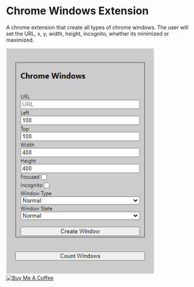 # Chrome Windows Extension
A chrome extension that create all types of chrome windows. The user will set the URL, x, y, width, height, incognito, whether its minimized or maximized.

<img src="./screenshot.png" alt="Screenshot" width="400"/>

<a href="https://www.buymeacoffee.com/m2kdevelopments" target="_blank">
<img src="https://cdn.buymeacoffee.com/buttons/v2/default-yellow.png" alt="Buy Me A Coffee" style="height: 60px !important;width: 217px !important;" >
</a>